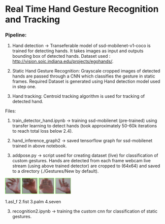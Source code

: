 # Real Time Hand Gesture Recognition and Tracking

### Pipeline:

1. Hand detection -> Transeferable model of ssd-mobilenet-v1-coco is trained for detecting hands. It takes images as input and outputs bounding box of detected hands. Dataset used : http://vision.soic.indiana.edu/projects/egohands/.

2. Static Hand Gesture Recognition: Grayscale cropped images of detected hands are passed through a CNN which classifies the gesture in static frames.
Required Dataset is generated using Hand detection model used in step one.

3. Hand tracking: Centroid tracking algorithm is used for tracking of detected hand.


Files:

1. train_detector_hand.ipynb -> training ssd-mobilenet (pre-trained) using transfer learning to detect hands (took approximately 50-60k iterations to reach total loss below 2.4).

2. hand_inference_graph2 -> saved tensorflow graph for ssd-mobilenet trained in above notebook.

3. addpose.py -> script used for creating dataset (live) for classification of custom gestures. Hands are detected from each frame webcam live stream (using above trained detector) are cropped to (64x64) and saved to a directory (./Gestures/New by default).

<img src="images/asl_f.png" width=10%> <img src="images/fist.png" width=10%> <img src="images/palm.png" width=10%> <img src="images/seven.png" width=10%> 

1.asl_f           2.fist            3.palm            4.seven

3. recognition2.ipynb -> training the custom cnn for classification of static gestures.

